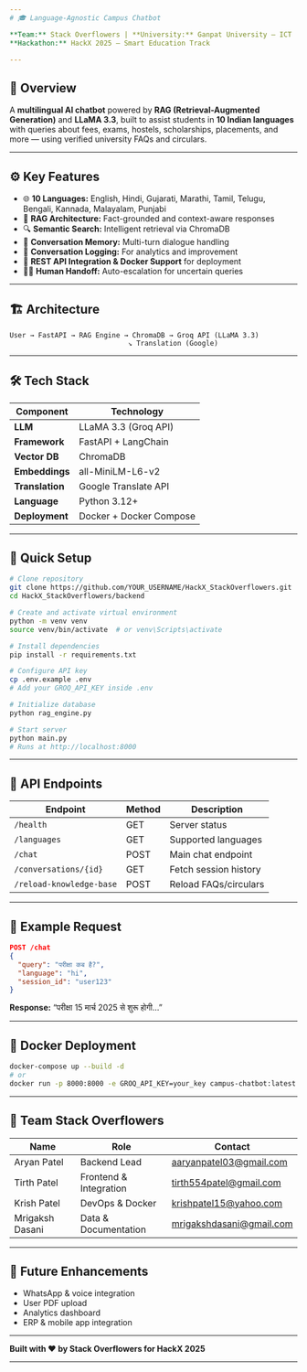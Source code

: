 ```yaml
---
# 🎓 Language-Agnostic Campus Chatbot

**Team:** Stack Overflowers | **University:** Ganpat University – ICT
**Hackathon:** HackX 2025 – Smart Education Track

---
```


## 🌟 Overview

A **multilingual AI chatbot** powered by **RAG (Retrieval-Augmented Generation)** and **LLaMA 3.3**, built to assist students in **10 Indian languages** with queries about fees, exams, hostels, scholarships, placements, and more — using verified university FAQs and circulars.

---

## ⚙️ Key Features

* 🌐 **10 Languages:** English, Hindi, Gujarati, Marathi, Tamil, Telugu, Bengali, Kannada, Malayalam, Punjabi
* 🧠 **RAG Architecture:** Fact-grounded and context-aware responses
* 🔍 **Semantic Search:** Intelligent retrieval via ChromaDB
* 💬 **Conversation Memory:** Multi-turn dialogue handling
* 🧾 **Conversation Logging:** For analytics and improvement
* 🔑 **REST API Integration & Docker Support** for deployment
* 👨‍🏫 **Human Handoff:** Auto-escalation for uncertain queries

---

## 🏗️ Architecture

```
User → FastAPI → RAG Engine → ChromaDB → Groq API (LLaMA 3.3)
                             ↘ Translation (Google)
```

---

## 🛠️ Tech Stack

| Component       | Technology              |
| --------------- | ----------------------- |
| **LLM**         | LLaMA 3.3 (Groq API)    |
| **Framework**   | FastAPI + LangChain     |
| **Vector DB**   | ChromaDB                |
| **Embeddings**  | all-MiniLM-L6-v2        |
| **Translation** | Google Translate API    |
| **Language**    | Python 3.12+            |
| **Deployment**  | Docker + Docker Compose |

---

## 🚀 Quick Setup

```bash
# Clone repository
git clone https://github.com/YOUR_USERNAME/HackX_StackOverflowers.git
cd HackX_StackOverflowers/backend

# Create and activate virtual environment
python -m venv venv
source venv/bin/activate  # or venv\Scripts\activate

# Install dependencies
pip install -r requirements.txt

# Configure API key
cp .env.example .env
# Add your GROQ_API_KEY inside .env

# Initialize database
python rag_engine.py

# Start server
python main.py
# Runs at http://localhost:8000
```

---

## 🔌 API Endpoints

| Endpoint                 | Method | Description           |
| ------------------------ | ------ | --------------------- |
| `/health`                | GET    | Server status         |
| `/languages`             | GET    | Supported languages   |
| `/chat`                  | POST   | Main chat endpoint    |
| `/conversations/{id}`    | GET    | Fetch session history |
| `/reload-knowledge-base` | POST   | Reload FAQs/circulars |

---

## 💬 Example Request

```json
POST /chat
{
  "query": "परीक्षा कब है?",
  "language": "hi",
  "session_id": "user123"
}
```

**Response:**
“परीक्षा 15 मार्च 2025 से शुरू होगी…”

---

## 🐳 Docker Deployment

```bash
docker-compose up --build -d
# or
docker run -p 8000:8000 -e GROQ_API_KEY=your_key campus-chatbot:latest
```

---

## 👥 Team Stack Overflowers

| Name            | Role                   | Contact                                                     |
| --------------- | ---------------------- | ----------------------------------------------------------- |
| Aryan Patel     | Backend Lead           | [aaryanpatel03@gmail.com](mailto:aaryanpatel03@gmail.com)   |
| Tirth Patel     | Frontend & Integration | [tirth554patel@gmail.com](mailto:tirth554patel@gmail.com)   |
| Krish Patel     | DevOps & Docker        | [krishpatel15@yahoo.com](mailto:krishpatel15@yahoo.com)     |
| Mrigaksh Dasani | Data & Documentation   | [mrigakshdasani@gmail.com](mailto:mrigakshdasani@gmail.com) |

---

## 🎯 Future Enhancements

* WhatsApp & voice integration
* User PDF upload
* Analytics dashboard
* ERP & mobile app integration

---

**Built with ❤️ by Stack Overflowers for HackX 2025**

---

